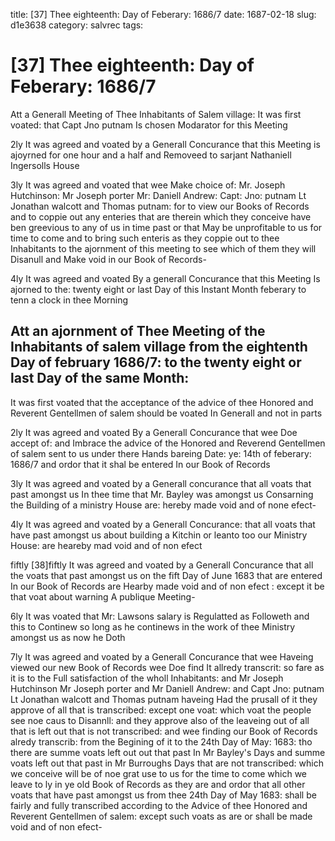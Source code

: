 title: [37] Thee eighteenth: Day of Feberary: 1686/7
date: 1687-02-18
slug: d1e3638
category: salvrec
tags: 


<div markdown class="doc" id="d1e3638">


# [37] Thee eighteenth: Day of Feberary: 1686/7

Att a Generall Meeting of Thee Inhabitants of Salem village: It was first voated: that Capt Jno putnam Is chosen Modarator for this Meeting

2ly It was agreed and voated by a Generall Concurance that this Meeting is ajoyrned for one hour and a half and Removeed to sarjant Nathaniell Ingersolls House

3ly It was agreed and voated that wee Make choice of: Mr. Joseph Hutchinson: Mr Joseph porter Mr: Daniell Andrew: Capt: Jno: putnam Lt Jonathan walcott and Thomas putnam: for to view our Books of Records and to coppie out any enteries that are therein which they conceive have ben greevious to any of us in time past or that May be unprofitable to us for time to come and to bring such enteris as they coppie out to thee Inhabitants to the ajornment of this meeting to see which of them they will Disanull and Make void in our Book of Records-

4ly It was agreed and voated By a generall Concurance that this Meeting Is ajorned to the: twenty eight or last Day of this Instant Month feberary to tenn a clock in thee Morning

## Att an ajornment of Thee Meeting of the Inhabitants of salem village from the eightenth Day of february 1686/7: to the twenty eight or last Day of the same Month: 

It was first voated that the acceptance of the advice of thee Honored and Reverent Gentellmen of salem should be voated In Generall and not in parts

2ly It was agreed and voated By a Generall Concurance that wee Doe accept of: and Imbrace the advice of the Honored and Reverend Gentellmen of salem sent to us under there Hands bareing Date: ye: 14th of feberary: 1686/7 and ordor that it shal be entered In our Book of Records

3ly It was agreed and voated by a Generall concurance that all voats that past amongst us In thee time that Mr. Bayley was amongst us Consarning the Building of a ministry House are: hereby made void and of none efect-

4ly It was agreed and voated by a Generall Concurance: that all voats that have past amongst us about building a Kitchin or leanto too our Ministry House: are heareby mad void and of non efect

fiftly [38]fiftly It was agreed and voated by a Generall Concurance that all the voats that past amongst us on the fift Day of June 1683 that are entered In our Book of Records are Hearby made void and of non efect : except it be that voat about warning A publique Meeting-

6ly It was voated that Mr: Lawsons salary is Regulatted as Followeth and this to Continew so long as he continews in the work of thee Ministry amongst us as now he Doth

7ly It was agreed and voated by a Generall Concurance that wee Haveing viewed our new Book of Records wee Doe find It allredy transcrit: so fare as it is to the Full satisfaction of the wholl Inhabitants: and Mr Joseph Hutchinson Mr Joseph porter and Mr Daniell Andrew: and Capt Jno: putnam Lt Jonathan walcott and Thomas putnam haveing Had the prusall of it they approve of all that is transcribed: except one voat: which voat the people see noe caus to Disannll: and they approve also of the leaveing out of all that is left out that is not transcribed: and wee finding our Book of Records alredy transcrib: from the Begining of it to the 24th Day of May: 1683: tho there are summe voats left out out that past In Mr Bayley's Days and summe voats left out that past in Mr Burroughs Days that are not transcribed: which we conceive will be of noe grat use to us for the time to come which we leave to ly in ye old Book of Records as they are and ordor that all other voats that have past amongst us from thee 24th Day of May 1683: shall be fairly and fully transcribed according to the Advice of thee Honored and Reverent Gentellmen of salem: except such voats as are or shall be made void and of non efect-
</div>